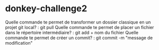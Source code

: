 # donkey-challenge2
Quelle commande te permet de transformer un dossier classique en un projet git local? : git pull 
Quelle commande te permet de placer un fichier dans le répertoire intermédiaire? : git add + nom du fichier
Quelle commande te permet de créer un commit? : git commit -m "message de modification"
